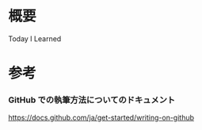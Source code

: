 # 概要

Today I Learned

# 参考

### GitHub での執筆方法についてのドキュメント

https://docs.github.com/ja/get-started/writing-on-github
